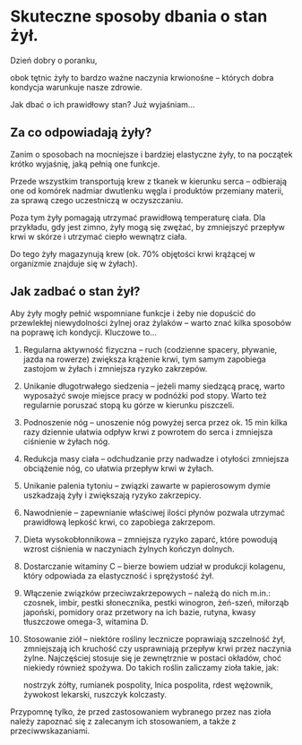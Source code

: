 # Skuteczne sposoby dbania o stan żył.

Dzień dobry o poranku,

obok tętnic żyły to bardzo ważne naczynia krwionośne – których dobra kondycja warunkuje nasze zdrowie.

Jak dbać o ich prawidłowy stan? Już wyjaśniam…

## Za co odpowiadają żyły?

Zanim o sposobach na mocniejsze i bardziej elastyczne żyły, to na początek krótko wyjaśnię, jaką pełnią one funkcje.

Przede wszystkim transportują krew z tkanek w kierunku serca – odbierają one od komórek nadmiar dwutlenku węgla i produktów przemiany materii, za sprawą czego uczestniczą w oczyszczaniu.

Poza tym żyły pomagają utrzymać prawidłową temperaturę ciała. Dla przykładu, gdy jest zimno, żyły mogą się zwężać, by zmniejszyć przepływ krwi w skórze i utrzymać ciepło wewnątrz ciała.

Do tego żyły magazynują krew (ok. 70% objętości krwi krążącej w organizmie znajduje się w żyłach).

## Jak zadbać o stan żył?

Aby żyły mogły pełnić wspomniane funkcje i żeby nie dopuścić do przewlekłej niewydolności żylnej oraz żylaków – warto znać kilka sposobów na poprawę ich kondycji. Kluczowe to…

1. Regularna aktywność fizyczna – ruch (codzienne spacery, pływanie, jazda na rowerze) zwiększa krążenie krwi, tym samym zapobiega zastojom w żyłach i zmniejsza ryzyko zakrzepów.

1. Unikanie długotrwałego siedzenia – jeżeli mamy siedzącą pracę, warto wyposażyć swoje miejsce pracy w podnóżki pod stopy. Warto też regularnie poruszać stopą ku górze w kierunku piszczeli.

1. Podnoszenie nóg – unoszenie nóg powyżej serca przez ok. 15 min kilka razy dziennie ułatwia odpływ krwi z powrotem do serca i zmniejsza ciśnienie w żyłach nóg.

1. Redukcja masy ciała – odchudzanie przy nadwadze i otyłości zmniejsza obciążenie nóg, co ułatwia przepływ krwi w żyłach.

1. Unikanie palenia tytoniu – związki zawarte w papierosowym dymie uszkadzają żyły i zwiększają ryzyko zakrzepicy.

1. Nawodnienie – zapewnianie właściwej ilości płynów pozwala utrzymać prawidłową lepkość krwi, co zapobiega zakrzepom.

1. Dieta wysokobłonnikowa – zmniejsza ryzyko zaparć, które powodują wzrost ciśnienia w naczyniach żylnych kończyn dolnych.

1. Dostarczanie witaminy C – bierze bowiem udział w produkcji kolagenu, który odpowiada za elastyczność i sprężystość żył.

1. Włączenie związków przeciwzakrzepowych – należą do nich m.in.: czosnek, imbir, pestki słonecznika, pestki winogron, żeń-szeń, miłorząb japoński, pomidory oraz przetwory na ich bazie, rutyna, kwasy tłuszczowe omega-3, witamina D.

1. Stosowanie ziół – niektóre rośliny lecznicze poprawiają szczelność żył, zmniejszają ich kruchość czy usprawniają przepływ krwi przez naczynia żylne. Najczęściej stosuje się je zewnętrznie w postaci okładów, choć niekiedy również spożywa. Do takich roślin zaliczamy zioła takie, jak:

   nostrzyk żółty, rumianek pospolity, lnica pospolita, rdest wężownik, żywokost lekarski, ruszczyk kolczasty.

Przypomnę tylko, że przed zastosowaniem wybranego przez nas zioła należy zapoznać się z zalecanym ich stosowaniem, a także z przeciwwskazaniami.